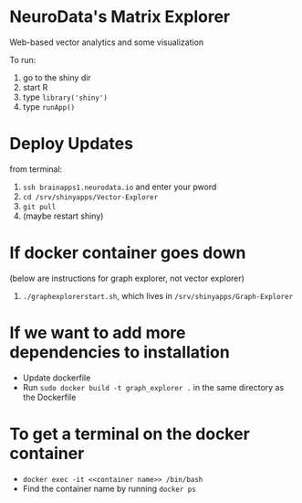 # NeuroData's Matrix Explorer
Web-based vector analytics and some visualization

To run:

1. go to the shiny dir
2. start R
3. type `library('shiny')`
5. type `runApp()`

# Deploy Updates

from terminal:

1. ```ssh brainapps1.neurodata.io``` and enter your pword
2. ```cd /srv/shinyapps/Vector-Explorer```
3.  ```git pull```
4.   (maybe restart shiny)

# If docker container goes down

(below are instructions for graph explorer, not vector explorer)

1. ```./graphexplorerstart.sh```, which lives in ```/srv/shinyapps/Graph-Explorer```

# If we want to add more dependencies to installation

- Update dockerfile
- Run ```sudo docker build -t graph_explorer .``` in the same directory as the Dockerfile 

# To get a terminal on the docker container

- ```docker exec -it <<container name>> /bin/bash```
- Find the container name by running ```docker ps```
